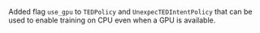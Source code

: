 Added flag `use_gpu` to `TEDPolicy` and `UnexpecTEDIntentPolicy` that can be used to enable training on CPU even when a GPU is available. 